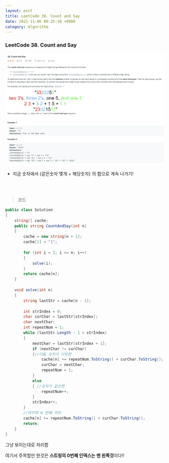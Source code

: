 ```yaml
---
layout: post
title: LeetCode 38. Count and Say
date: 2021-11-06 00:25:38 +0900
category: Algorithm
---
```

### LeetCode 38. Count and Say

![](/assets/img/leetcode/38.png)

- 지금 숫자에서 {같은숫자 몇개 + 해당숫자} 의 합으로 계속 나가기!

<br><br>

>코드

```c#
public class Solution
{
    string[] cache;
    public string CountAndSay(int n)
    {
        cache = new string[n + 1];
        cache[1] = "1";

        for (int i = 2; i <= n; i++)
        {
            solve(i);
        }
        return cache[n];
    }

    void solve(int n)
    {
        string lastStr = cache[n - 1];

        int strIndex = 0;
        char curChar = lastStr[strIndex];
        char nextChar;
        int repeatNum = 1;
        while (lastStr.Length - 1 > strIndex)
        {
            nextChar = lastStr[strIndex + 1];
            if (nextChar != curChar)
            {//다음 숫자가 다르면
                cache[n] += repeatNum.ToString() + curChar.ToString();
                curChar = nextChar;
                repeatNum = 1;
            }
            else
            { //숫자가 같으면
                repeatNum++;
            }
            strIndex++;
        }
        //마지막 0 번째 처리
        cache[n] += repeatNum.ToString() + curChar.ToString();
        return;
    }
}
```

그냥 보이는대로 처리함

여기서 주목할만 한것은 **스트링의 0번째 인덱스는 맨 왼쪽것**이다!!